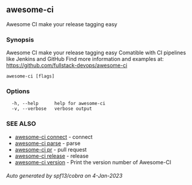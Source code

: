 ## awesome-ci

Awesome CI make your release tagging easy

### Synopsis

Awesome CI make your release tagging easy
      Comatible with CI pipelines like Jenkins and GitHub
      Find more information and examples at: https://github.com/fullstack-devops/awesome-ci

```
awesome-ci [flags]
```

### Options

```
  -h, --help      help for awesome-ci
  -v, --verbose   verbose output
```

### SEE ALSO

* [awesome-ci connect](awesome-ci_connect.md)	 - connect
* [awesome-ci parse](awesome-ci_parse.md)	 - parse
* [awesome-ci pr](awesome-ci_pr.md)	 - pull request
* [awesome-ci release](awesome-ci_release.md)	 - release
* [awesome-ci version](awesome-ci_version.md)	 - Print the version number of Awesome-CI

###### Auto generated by spf13/cobra on 4-Jan-2023
